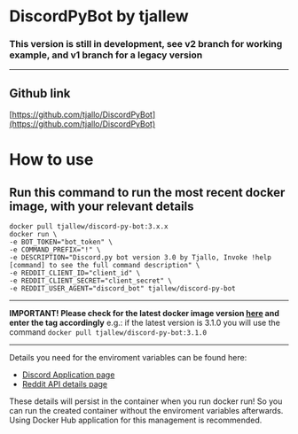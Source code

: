 # DiscordPyBot by tjallew
### This version is still in development, see v2 branch for working example, and v1 branch for a legacy version

****
## Github link
[https://github.com/tjallo/DiscordPyBot](https://github.com/tjallo/DiscordPyBot)
# How to use
## Run this command to run the most recent docker image, with your relevant details

    docker pull tjallew/discord-py-bot:3.x.x
    docker run \
    -e BOT_TOKEN="bot_token" \
    -e COMMAND_PREFIX="!" \
    -e DESCRIPTION="Discord.py bot version 3.0 by Tjallo, Invoke !help [command] to see the full command description" \
    -e REDDIT_CLIENT_ID="client_id" \
    -e REDDIT_CLIENT_SECRET="client_secret" \
    -e REDDIT_USER_AGENT="discord_bot" tjallew/discord-py-bot

****
**IMPORTANT! Please check for the latest docker image version [here](https://hub.docker.com/r/tjallew/discord-py-bot/tags) and enter the tag accordingly** e.g.: if the latest version is 3.1.0 you will use the command `docker pull tjallew/discord-py-bot:3.1.0`
****


Details you need for the enviroment variables can be found here:
* [Discord Application page](https://discord.com/developers/applications)
* [Reddit API details page](https://www.reddit.com/prefs/apps)

These details will persist in the container when you run docker run! So you can run the created container without the enviroment variables afterwards. Using Docker Hub application for this management is recommended.
